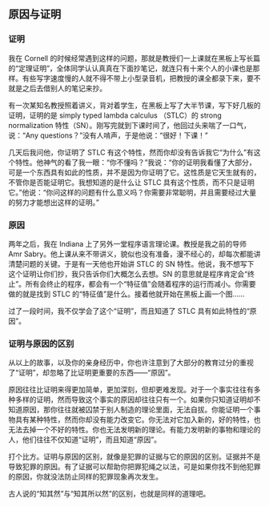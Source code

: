 <div class="inner">
<h2>原因与证明</h2>
<h3 id="证明">证明</h3>
<p>我在 Cornell 的时候经常遇到这样的问题，那就是教授们一上课就在黑板上写长篇的“定理证明”，全体同学认认真真在下面抄笔记，就连只有十来个人的小课也是那样。有些写字速度慢的人就不得不带上小型录音机，把教授的课全都录下来，要不就是之后去借别人的笔记来抄。</p>
<p>有一次某知名教授照着讲义，背对着学生，在黑板上写了大半节课，写下好几板的证明，证明的是 simply typed lambda calculus （STLC）的 strong normalization 特性（SN）。刚写完就到下课时间了，他回过头来喘了一口气，说：“Any questions？”没有人啃声，于是他说：“很好！下课！”</p>
<p>几天后我问他，你证明了 STLC 有这个特性，然而你却没有告诉我它“为什么”有这个特性。他神气的看了我一眼：“你不懂吗？”我说：“你的证明我看懂了大部分，可是一个东西具有如此的性质，并不是因为你证明了它。这性质是它天生就有的，不管你是否能证明它。我想知道的是什么让 STLC 具有这个性质，而不只是证明它。”他说：“你问这样的问题有什么意义吗？你需要非常聪明，并且需要经过大量的努力才能想出这样的证明。”</p>
<h3 id="原因">原因</h3>
<p>两年之后，我在 Indiana 上了另外一堂程序语言理论课。教授是我之前的导师 Amr Sabry。他上课从来不带讲义，貌似也没有准备，漫不经心的，却每次都能讲清楚问题的关键。于是有一天他也开始讲 STLC 的 SN 特性。他说，我不想写下这个证明让你们抄，我只告诉你们大概怎么去想。SN 的意思就是程序肯定会“终止”。所有会终止的程序，都会有一个“特征值”会随着程序的运行而减小。你需要做的就是找到 STLC 的“特征值”是什么。接着他就开始在黑板上画一个图……</p>
<p>过了一段时间，我不仅学会了这个“证明”，而且知道了 STLC 具有如此特性的“原因”。</p>
<h3 id="证明与原因的区别">证明与原因的区别</h3>
<p>从以上的故事，以及你的亲身经历中，你也许注意到了大部分的教育过分的重视了“证明”，却忽略了比证明更重要的东西——“原因”。</p>
<p>原因往往比证明来得更加简单，更加深刻，但却更难发现。对于一个事实往往有多种多样的证明，然而导致这个事实的原因却往往只有一个。如果你只知道证明却不知道原因，那你往往就被囚禁于别人制造的理论里面，无法自拔。你能证明一个事物具有某种特性，然而你却没有能力改变它。你无法对它加入新的，好的特性，也无法去掉一个不好的特性。你也无法发明新的理论。有能力发明新的事物和理论的人，他们往往不仅知道“证明”，而且知道“原因”。</p>
<p>打个比方。证明与原因的区别，就像是犯罪的证据与它的原因的区别。证据并不是导致犯罪的原因。有了证据可以帮助你把罪犯绳之以法，可是如果你找不到他犯罪的原因，你就没法防止同样的犯罪现象再次发生。</p>
<p>古人说的“知其然”与“知其所以然”的区别，也就是同样的道理吧。</p>
</div>
<!--
<div class="ad-banner" style="margin-top: 5px">
<script async src="//pagead2.googlesyndication.com/pagead/js/adsbygoogle.js"></script>
<ins class="adsbygoogle"
                    style="display:inline-block;width:100%;height:90px"
                    data-ad-client="ca-pub-1331524016319584"
                    data-ad-slot="6657867155"></ins>
<script>(adsbygoogle = window.adsbygoogle || []).push({});</script>
</div>
        -->
<script data-ad-client="ca-pub-1331524016319584" async
            src="https://pagead2.googlesyndication.com/pagead/js/adsbygoogle.js">
</script>
    